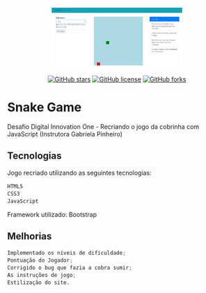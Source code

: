 <p align="center">
   <img src="public/image/logo.jpg" alt="SnakeGame" width="300"/>
</p>

<div align="center">

[![GitHub stars](https://img.shields.io/github/stars/gabiqrm/Cobrinha)](https://github.com/gabiqrm/Cobrinha)<space> <space>[![GitHub license](https://img.shields.io/github/license/gabiqrm/Cobrinha)](https://github.com/gabiqrm/Cobrinha/blob/master/LICENSE)<space> <space>[![GitHub forks](https://img.shields.io/github/forks/gabiqrm/Cobrinha)](https://github.com/gabiqrm/Cobrinha/)

</div>

# Snake Game

Desafio Digital Innovation One - Recriando o jogo da cobrinha com JavaScript (Instrutora Gabriela Pinheiro)

## Tecnologias

Jogo recriado utilizando as seguintes tecnologias:

```bash
HTML5
CSS3
JavaScript
```

Framework utilizado: Bootstrap

## Melhorias

```python
Implementado os níveis de dificuldade;
Pontuação do Jogador;
Corrigido o bug que fazia a cobra sumir;
As instruções de jogo;
Estilização do site.
```
